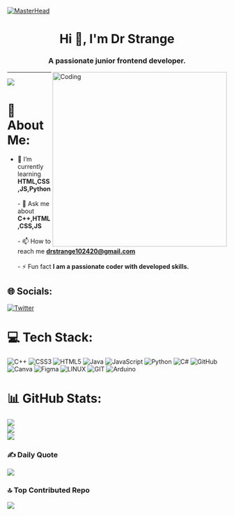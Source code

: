 [![MasterHead](https://images4.alphacoders.com/130/1307940.png)](https://github.com/drstrange102)
<h1 align="center">Hi 👋, I'm Dr Strange</h1>
<h3 align="center">A passionate junior frontend developer.</h3>
<img align="right" width="400" alt="Coding" src="https://camo.githubusercontent.com/c1dcb74cc1c1835b1d716f5051499a2814c683c806b15f04b0eba492863703e9/68747470733a2f2f63646e2e6472696262626c652e636f6d2f75736572732f3733303730332f73637265656e73686f74732f363538313234332f6176656e746f2e676966">

---
[![](https://visitcount.itsvg.in/api?id=drstrange102&icon=4&color=1)](https://visitcount.itsvg.in)
# 💫 About Me:<br>
- 🌱 I’m currently learning **HTML,CSS,JS,Python**<br><br>- 💬 Ask me about **C++,HTML,CSS,JS**<br><br>- 📫 How to reach me **drstrange102420@gmail.com**<br><br>- ⚡ Fun fact **I am a passionate coder with developed skills.**


## 🌐 Socials:
[![Twitter](https://img.shields.io/badge/Twitter-%231DA1F2.svg?logo=Twitter&logoColor=white)](https://twitter.com/https://twitter.com/drstrange102420) 

# 💻 Tech Stack:
![C++](https://img.shields.io/badge/c++-%2300599C.svg?style=plastic&logo=c%2B%2B&logoColor=white) ![CSS3](https://img.shields.io/badge/css3-%231572B6.svg?style=plastic&logo=css3&logoColor=white) ![HTML5](https://img.shields.io/badge/html5-%23E34F26.svg?style=plastic&logo=html5&logoColor=white) ![Java](https://img.shields.io/badge/java-%23ED8B00.svg?style=plastic&logo=java&logoColor=white) ![JavaScript](https://img.shields.io/badge/javascript-%23323330.svg?style=plastic&logo=javascript&logoColor=%23F7DF1E) ![Python](https://img.shields.io/badge/python-3670A0?style=plastic&logo=python&logoColor=ffdd54) ![C#](https://img.shields.io/badge/c%23-%23239120.svg?style=plastic&logo=c-sharp&logoColor=white) ![GitHub](https://img.shields.io/badge/GitHub-%23121011.svg?style=plastic&logo=github&logoColor=white) ![Canva](https://img.shields.io/badge/Canva-%2300C4CC.svg?style=plastic&logo=Canva&logoColor=white) 	![Figma](https://img.shields.io/badge/figma-%23F24E1E.svg?style=plastic&logo=figma&logoColor=white) ![LINUX](https://img.shields.io/badge/Linux-FCC624?style=plastic&logo=linux&logoColor=black) ![GIT](https://img.shields.io/badge/Git-fc6d26?style=plastic&logo=git&logoColor=white) ![Arduino](https://img.shields.io/badge/-Arduino-00979D?style=plastic&logo=Arduino&logoColor=white)
# 📊 GitHub Stats:
![](https://github-readme-stats.vercel.app/api?username=drstrange102&theme=dark&hide_border=false&include_all_commits=true&count_private=true)<br/>
![](https://github-readme-streak-stats.herokuapp.com/?user=drstrange102&theme=dark&hide_border=false)<br/>
![](https://github-readme-stats.vercel.app/api/top-langs/?username=drstrange102&theme=dark&hide_border=false&include_all_commits=true&count_private=true&layout=compact)

### ✍️ Daily Quote
![](https://quotes-github-readme.vercel.app/api?type=horizontal&theme=radical)

### 🔝 Top Contributed Repo
![](https://github-contributor-stats.vercel.app/api?username=drstrange102&limit=5&theme=dark&combine_all_yearly_contributions=true)


